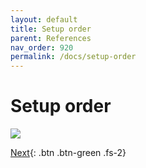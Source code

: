 ```yaml
---
layout: default
title: Setup order
parent: References
nav_order: 920
permalink: /docs/setup-order
---
```


# Setup order

![](../assets/images/2023-03-03-16-11-12.png)

[Next](/lab-aemc-utah/docs/cloning-tips){: .btn .btn-green .fs-2}